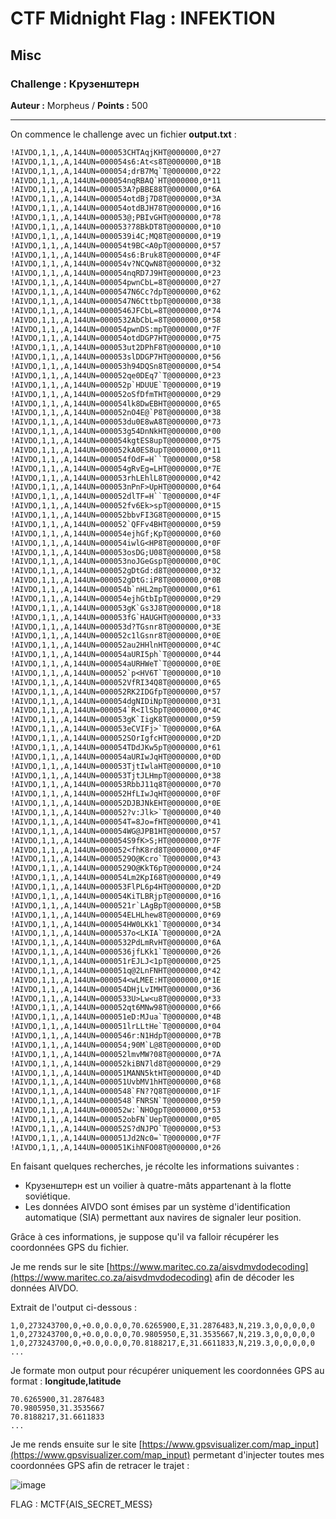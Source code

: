 # CTF Midnight Flag : INFEKTION

## Misc

### Challenge : Крузенштерн

**Auteur :** Morpheus / **Points :** 500

***

On commence le challenge avec un fichier **output.txt** :
```txt
!AIVDO,1,1,,A,144UN=000053CHTAqjKHT@000000,0*27
!AIVDO,1,1,,A,144UN=000054s6:At<s8T@000000,0*1B
!AIVDO,1,1,,A,144UN=000054;drB7Mq`T@000000,0*22
!AIVDO,1,1,,A,144UN=000054nqRBAQ`HT@000000,0*11
!AIVDO,1,1,,A,144UN=000053A?pBBE88T@000000,0*6A
!AIVDO,1,1,,A,144UN=000054otdBj7D8T@000000,0*3A
!AIVDO,1,1,,A,144UN=000054otdBJH78T@000000,0*16
!AIVDO,1,1,,A,144UN=000053@;PBIvGHT@000000,0*78
!AIVDO,1,1,,A,144UN=000053?78BkDT8T@000000,0*10
!AIVDO,1,1,,A,144UN=0000539i4C;MQ8T@000000,0*19
!AIVDO,1,1,,A,144UN=000054t9BC<A0pT@000000,0*57
!AIVDO,1,1,,A,144UN=000054s6:Bruk8T@000000,0*4F
!AIVDO,1,1,,A,144UN=000054v?NCQwN8T@000000,0*32
!AIVDO,1,1,,A,144UN=000054nqRD7J9HT@000000,0*23
!AIVDO,1,1,,A,144UN=000054pwnCbL=8T@000000,0*27
!AIVDO,1,1,,A,144UN=0000547N6Cc?dpT@000000,0*62
!AIVDO,1,1,,A,144UN=0000547N6CttbpT@000000,0*38
!AIVDO,1,1,,A,144UN=0000546JFCbL=8T@000000,0*74
!AIVDO,1,1,,A,144UN=0000532AbCbL=8T@000000,0*58
!AIVDO,1,1,,A,144UN=000054pwnDS:mpT@000000,0*7F
!AIVDO,1,1,,A,144UN=000054otdDGP7HT@000000,0*75
!AIVDO,1,1,,A,144UN=000053ut2DPhF8T@000000,0*10
!AIVDO,1,1,,A,144UN=000053slDDGP7HT@000000,0*56
!AIVDO,1,1,,A,144UN=000053h94DQSn8T@000000,0*54
!AIVDO,1,1,,A,144UN=000052qe0DEq7`T@000000,0*23
!AIVDO,1,1,,A,144UN=000052p`HDUUE`T@000000,0*19
!AIVDO,1,1,,A,144UN=000052oSfDfmTHT@000000,0*29
!AIVDO,1,1,,A,144UN=000054lk8DwEBHT@000000,0*65
!AIVDO,1,1,,A,144UN=000052nO4E@`P8T@000000,0*38
!AIVDO,1,1,,A,144UN=000053du0E8wA8T@000000,0*73
!AIVDO,1,1,,A,144UN=000053g54DnNkHT@000000,0*00
!AIVDO,1,1,,A,144UN=000054kgtES8upT@000000,0*75
!AIVDO,1,1,,A,144UN=000052kA0ES8upT@000000,0*11
!AIVDO,1,1,,A,144UN=000054fOdF=H``T@000000,0*58
!AIVDO,1,1,,A,144UN=000054gRvEg=LHT@000000,0*7E
!AIVDO,1,1,,A,144UN=000053rhLEhlL8T@000000,0*42
!AIVDO,1,1,,A,144UN=000053nPnF>UpHT@000000,0*64
!AIVDO,1,1,,A,144UN=000052dlTF=H``T@000000,0*4F
!AIVDO,1,1,,A,144UN=000052fv6Ek>spT@000000,0*15
!AIVDO,1,1,,A,144UN=000052bbvFI3G8T@000000,0*15
!AIVDO,1,1,,A,144UN=000052`QFFv4BHT@000000,0*59
!AIVDO,1,1,,A,144UN=000054ejhGf;KpT@000000,0*60
!AIVDO,1,1,,A,144UN=000054iwlG<HP8T@000000,0*0F
!AIVDO,1,1,,A,144UN=000053osDG;U08T@000000,0*58
!AIVDO,1,1,,A,144UN=000053noJGeGspT@000000,0*0C
!AIVDO,1,1,,A,144UN=000052gDtGd:d8T@000000,0*32
!AIVDO,1,1,,A,144UN=000052gDtG:iP8T@000000,0*0B
!AIVDO,1,1,,A,144UN=000054b`nHL2mpT@000000,0*61
!AIVDO,1,1,,A,144UN=000054ejhGtbIpT@000000,0*29
!AIVDO,1,1,,A,144UN=000053gK`Gs3J8T@000000,0*18
!AIVDO,1,1,,A,144UN=000053fG`HAUGHT@000000,0*33
!AIVDO,1,1,,A,144UN=000053d?TGsnr8T@000000,0*3E
!AIVDO,1,1,,A,144UN=000052c1lGsnr8T@000000,0*0E
!AIVDO,1,1,,A,144UN=000052au2HHlnHT@000000,0*4C
!AIVDO,1,1,,A,144UN=000054aURI5ph`T@000000,0*44
!AIVDO,1,1,,A,144UN=000054aURHWeT`T@000000,0*0E
!AIVDO,1,1,,A,144UN=000052`p<HV6T`T@000000,0*10
!AIVDO,1,1,,A,144UN=000052VfRI34Q8T@000000,0*65
!AIVDO,1,1,,A,144UN=000052RK2IDGfpT@000000,0*57
!AIVDO,1,1,,A,144UN=000054dgNIDiNpT@000000,0*31
!AIVDO,1,1,,A,144UN=000054`R<IlSbpT@000000,0*4C
!AIVDO,1,1,,A,144UN=000053gK`IigK8T@000000,0*59
!AIVDO,1,1,,A,144UN=000053eCVIFj>`T@000000,0*6A
!AIVDO,1,1,,A,144UN=000052SOrIgfcHT@000000,0*2D
!AIVDO,1,1,,A,144UN=000054TDdJKw5pT@000000,0*61
!AIVDO,1,1,,A,144UN=000054aURIwJqHT@000000,0*0D
!AIVDO,1,1,,A,144UN=000053TjtIwlaHT@000000,0*10
!AIVDO,1,1,,A,144UN=000053TjtJLHmpT@000000,0*38
!AIVDO,1,1,,A,144UN=000053RbbJ11q8T@000000,0*70
!AIVDO,1,1,,A,144UN=000052HfLIwJqHT@000000,0*0F
!AIVDO,1,1,,A,144UN=000052DJBJNkEHT@000000,0*0E
!AIVDO,1,1,,A,144UN=000052?v:Jlk>`T@000000,0*40
!AIVDO,1,1,,A,144UN=000054T=8Jo=fHT@000000,0*41
!AIVDO,1,1,,A,144UN=000054WG@JPB1HT@000000,0*57
!AIVDO,1,1,,A,144UN=000054S9fK>S;HT@000000,0*7F
!AIVDO,1,1,,A,144UN=000052<fhK8rd8T@000000,0*4F
!AIVDO,1,1,,A,144UN=0000529O@Kcro`T@000000,0*43
!AIVDO,1,1,,A,144UN=0000529O@KkT6pT@000000,0*24
!AIVDO,1,1,,A,144UN=000054Lm2KpI68T@000000,0*49
!AIVDO,1,1,,A,144UN=000053FlPL6p4HT@000000,0*2D
!AIVDO,1,1,,A,144UN=000054KiTLBRjpT@000000,0*16
!AIVDO,1,1,,A,144UN=0000521r`LAgBpT@000000,0*5B
!AIVDO,1,1,,A,144UN=000054ELHLhew8T@000000,0*69
!AIVDO,1,1,,A,144UN=000054HW0LKk1`T@000000,0*34
!AIVDO,1,1,,A,144UN=0000537o<LKIA`T@000000,0*2A
!AIVDO,1,1,,A,144UN=0000532PdLmRvHT@000000,0*6A
!AIVDO,1,1,,A,144UN=0000536jfLKk1`T@000000,0*26
!AIVDO,1,1,,A,144UN=000051rEJLJ<1pT@000000,0*25
!AIVDO,1,1,,A,144UN=000051q@2LnFNHT@000000,0*42
!AIVDO,1,1,,A,144UN=000054<wLMEE:HT@000000,0*1E
!AIVDO,1,1,,A,144UN=000054DHjLvIMHT@000000,0*36
!AIVDO,1,1,,A,144UN=0000533U>Lw<u8T@000000,0*33
!AIVDO,1,1,,A,144UN=000052qt6MNw98T@000000,0*66
!AIVDO,1,1,,A,144UN=000051eD:MJua`T@000000,0*4B
!AIVDO,1,1,,A,144UN=000051lrLLtHe`T@000000,0*04
!AIVDO,1,1,,A,144UN=0000546r:N1HdpT@000000,0*7B
!AIVDO,1,1,,A,144UN=000054;90M`L@8T@000000,0*0D
!AIVDO,1,1,,A,144UN=000052lmvMW?08T@000000,0*7A
!AIVDO,1,1,,A,144UN=000052kiBN7ld8T@000000,0*29
!AIVDO,1,1,,A,144UN=000051MANN5ktHT@000000,0*4D
!AIVDO,1,1,,A,144UN=000051UvbMV1hHT@000000,0*68
!AIVDO,1,1,,A,144UN=0000548`FN??Q8T@000000,0*1F
!AIVDO,1,1,,A,144UN=0000548`FNRSN`T@000000,0*59
!AIVDO,1,1,,A,144UN=000052w:`NHOgpT@000000,0*53
!AIVDO,1,1,,A,144UN=000052obFN`UepT@000000,0*05
!AIVDO,1,1,,A,144UN=000052S?dNJPO`T@000000,0*53
!AIVDO,1,1,,A,144UN=000051Jd2Nc0=`T@000000,0*7F
!AIVDO,1,1,,A,144UN=000051KihNFO08T@000000,0*26
```

En faisant quelques recherches, je récolte les informations suivantes :

- Крузенштерн est un voilier à quatre-mâts appartenant à la flotte soviétique.
- Les données AIVDO sont émises par un système d'identification automatique (SIA) permettant aux navires de signaler leur position.

Grâce à ces informations, je suppose qu'il va falloir récupérer les coordonnées GPS du fichier.

Je me rends sur le site [https://www.maritec.co.za/aisvdmvdodecoding](https://www.maritec.co.za/aisvdmvdodecoding) afin de décoder les données AIVDO.

Extrait de l'output ci-dessous :

```
1,0,273243700,0,+0.0,0.0,0,70.6265900,E,31.2876483,N,219.3,0,0,0,0,0
1,0,273243700,0,+0.0,0.0,0,70.9805950,E,31.3535667,N,219.3,0,0,0,0,0
1,0,273243700,0,+0.0,0.0,0,70.8188217,E,31.6611833,N,219.3,0,0,0,0,0
...
```

Je formate mon output pour récupérer uniquement les coordonnées GPS au format : **longitude,latitude**
```
70.6265900,31.2876483
70.9805950,31.3535667
70.8188217,31.6611833
...
```

Je me rends ensuite sur le site [https://www.gpsvisualizer.com/map_input](https://www.gpsvisualizer.com/map_input) permetant d'injecter toutes mes coordonnées GPS afin de retracer le trajet :

![image](https://user-images.githubusercontent.com/49941629/165516042-bb851ec7-fb5a-4ca6-b776-755f8d0a49ce.png)

FLAG : MCTF{AIS_SECRET_MESS}
